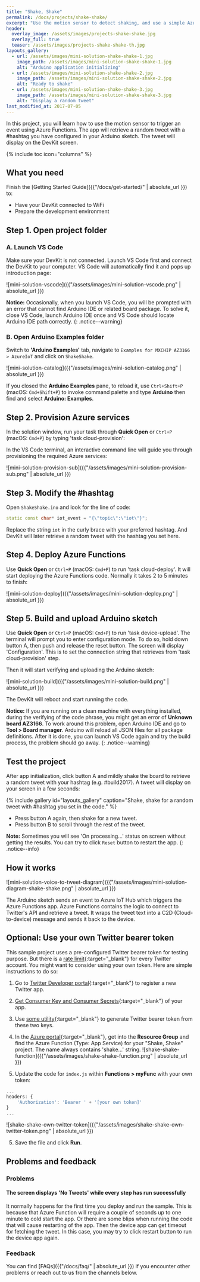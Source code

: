 ```yaml
---
title: "Shake, Shake"
permalink: /docs/projects/shake-shake/
excerpt: "Use the motion sensor to detect shaking, and use a simple Azure Functions app to find a random tweet with a #hashtag."
header:
  overlay_image: /assets/images/projects-shake-shake.jpg
  overlay_full: true
  teaser: /assets/images/projects-shake-shake-th.jpg
layouts_gallery:
  - url: /assets/images/mini-solution-shake-shake-1.jpg
    image_path: /assets/images/mini-solution-shake-shake-1.jpg
    alt: "Arduino application initializing"
  - url: /assets/images/mini-solution-shake-shake-2.jpg
    image_path: /assets/images/mini-solution-shake-shake-2.jpg
    alt: "Ready to shake"
  - url: /assets/images/mini-solution-shake-shake-3.jpg
    image_path: /assets/images/mini-solution-shake-shake-3.jpg
    alt: "Display a random tweet"
last_modified_at: 2017-07-05
---
```


In this project, you will learn how to use the motion sensor to trigger an event using Azure Functions. The app will retrieve a random tweet with a #hashtag you have configured in your Arduino sketch. The tweet will display on the DevKit screen.

{% include toc icon="columns" %}

## What you need

Finish the [Getting Started Guide]({{"/docs/get-started/" | absolute_url }}) to:

* Have your DevKit connected to WiFi
* Prepare the development environment

## Step 1. Open project folder

### A. Launch VS Code

Make sure your DevKit is not connected. Launch VS Code first and connect the DevKit to your computer. VS Code will automatically find it and pops up introduction page:

![mini-solution-vscode]({{"/assets/images/mini-solution-vscode.png" | absolute_url }})

**Notice:** Occasionally, when you launch VS Code, you will be prompted with an error that cannot find Arduino IDE or related board package. To solve it, close VS Code, launch Arduino IDE once and VS Code should locate Arduino IDE path correctly.
{: .notice--warning}

### B. Open Arduino Examples folder

Switch to **'Arduino Examples'** tab, navigate to `Examples for MXCHIP AZ3166 > AzureIoT` and click on `ShakeShake`.

![mini-solution-catalog]({{"/assets/images/mini-solution-catalog.png" | absolute_url }})

If you closed the **Arduino Examples** pane, to reload it, use `Ctrl+Shift+P` (macOS: `Cmd+Shift+P`) to invoke command palette and type **Arduino** then find and select **Arduino: Examples**.

## Step 2. Provision Azure services

In the solution window, run your task through **Quick Open** or `Ctrl+P` (macOS: `Cmd+P`) by typing 'task cloud-provision':

In the VS Code terminal, an interactive command line will guide you through provisioning the required Azure services:

![mini-solution-provision-sub]({{"/assets/images/mini-solution-provision-sub.png" | absolute_url }})

## Step 3. Modify the #hashtag

Open `ShakeShake.ino` and look for the line of code:

```cpp
static const char* iot_event = "{\"topic\":\"iot\"}";
```

Replace the string `iot` in the curly brace with your preferred hashtag. And DevKit will later retrieve a random tweet with the hashtag you set here.

## Step 4. Deploy Azure Functions

Use **Quick Open** or `Ctrl+P` (macOS: `Cmd+P`) to run 'task cloud-deploy'. It will start deploying the Azure Functions code. Normally it takes 2 to 5 minutes to finish:

![mini-solution-deploy]({{"/assets/images/mini-solution-deploy.png" | absolute_url }})

## Step 5. Build and upload Arduino sketch

Use **Quick Open** or `Ctrl+P` (macOS: `Cmd+P`) to run 'task device-upload'. The terminal will prompt you to enter configuration mode. To do so, hold down button A, then push and release the reset button. The screen will display 'Configuration'. This is to set the connection string that retrieves from 'task cloud-provision' step.

Then it will start verifying and uploading the Arduino sketch:

![mini-solution-build]({{"/assets/images/mini-solution-build.png" | absolute_url }})

The DevKit will reboot and start running the code.

**Notice:** If you are running on a clean machine with everything installed, during the verifying of the code phrase, you might get an error of **Unknown board AZ3166**. To work around this problem, open Arduino IDE and go to **Tool > Board manager**. Arduino will reload all JSON files for all package definitions. After it is done, you can launch VS Code again and try the build process, the problem should go away.
{: .notice--warning}

## Test the project

After app initialization, click button A and mildly shake the board to retrieve a random tweet with your hashtag (e.g. #build2017). A tweet will display on your screen in a few seconds:

{% include gallery id="layouts_gallery" caption="Shake, shake for a random tweet with #hashtag you set in the code." %}

- Press button A again, then shake for a new tweet.
- Press button B to scroll through the rest of the tweet.

**Note:** Sometimes you will see 'On processing...' status on screen without getting the results. You can try to click `Reset` button to restart the app.
{: .notice--info}

## How it works

![mini-solution-voice-to-tweet-diagram]({{"/assets/images/mini-solution-diagram-shake-shake.png" | absolute_url }})

The Arduino sketch sends an event to Azure IoT Hub which triggers the Azure Functions app. Azure Functions contains the logic to connect to Twitter's API and retrieve a tweet. It wraps the tweet text into a C2D (Cloud-to-device) message and sends it back to the device.

## Optional: Use your own Twitter bearer token

This sample project uses a pre-configured Twitter bearer token for testing purpose. But there is a [rate limit](https://dev.twitter.com/rest/reference/get/search/tweets){:target="_blank"} for every Twitter account. You might want to consider using your own token. Here are simple instructions to do so:

1. Go to [Twitter Developer portal](https://dev.twitter.com/){:target="_blank"} to register a new Twitter app.

2. [Get Consumer Key and Consumer Secrets](https://support.yapsody.com/hc/en-us/articles/203068116-How-do-I-get-a-Twitter-Consumer-Key-and-Consumer-Secret-key-){:target="_blank"} of your app.

3. Use [some utility](https://gearside.com/nebula/utilities/twitter-bearer-token-generator/){:target="_blank"} to generate Twitter bearer token from these two keys.

4. In the [Azure portal](https://portal.azure.com/){:target="_blank"}, get into the **Resource Group** and find the Azure Function (Type: App Service) for your "Shake, Shake" project. The name always contains 'shake...' string.
  ![shake-shake-function]({{"/assets/images/shake-shake-function.png" | absolute_url }})

5. Update the code for `index.js` within **Functions > myFunc** with your own token:
  ```javascript
  ...
  headers: {
      'Authorization': 'Bearer ' + '[your own token]'
  }
  ...
  ```
  ![shake-shake-own-twitter-token]({{"/assets/images/shake-shake-own-twitter-token.png" | absolute_url }})

5. Save the file and click **Run**.


## Problems and feedback

### Problems

#### The screen displays 'No Tweets' while every step has run successfully

It normally happens for the first time you deploy and run the sample. This is because that Azure Function will require a couple of seconds up to one minute to cold start the app. Or there are some blips when running the code that will cause restarting of the app. Then the device app can get timeout for fetching the tweet. In this case, you may try to click restart button to run the device app again.

### Feedback

You can find [FAQs]({{"/docs/faq/" | absolute_url }}) if you encounter other problems or reach out to us from the channels below.